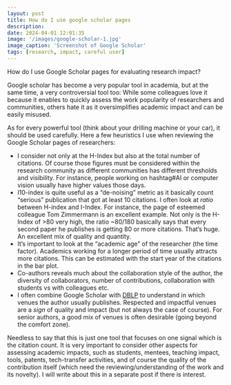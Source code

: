 ```yaml
---
layout: post
title: How do I use google scholar pages
description:   
date: 2024-04-01 12:01:35 
image: '/images/google-scholar-1.jpg'
image_caption: 'Screenshot of Google Scholar'
tags: [research, impact, careful user]
---
```


How do I use Google Scholar pages for evaluating research impact? 
 
Google scholar has become a very popular tool in academia, but at the same time, a very controversial tool too: While some colleagues love it because it enables to quickly assess the work popularity of researchers and communities, others hate it as it oversimplifies academic impact and can be easily misused. 
 
As for every powerful tool (think about your drilling machine or your car), it should be used carefully. Here a few heuristics I use when reviewing the Google Scholar pages of researchers:

* I consider not only at the H-Index but also at the total number of citations. Of course those figures must be considered within the research community as different communities has different thresholds and visibility. For instance, people working on hashtag#AI or computer vision usually have higher values those days.
* I10-index is quite useful as a “de-noising” metric as it basically count “serious” publication that got at least 10 citations. I often look at *ratio* between H-index and I-Index. For instance, the page of esteemed colleague Tom Zimmermann is an excellent example. Not only is the H-Index of >80 very high, the ratio ~80/180 basically says that every second paper he publishes is getting 80 or more citations. That’s huge. An excellent mix of quality and quantity. 
* It’s important to look at the “academic age” of the researcher (the time factor). Academics working for a longer period of time usually attracts more citations. This can be estimated with the start year of the citations in the bar plot. 
* Co-authors reveals much about the collaboration style of the author, the diversity of collaborators, number of contributions, collaboration with students vs with colleagues etc.
* I often combine Google Scholar with [DBLP](https://dblp.org) to understand in which venues the author usually publishes. Respected and impactful venues are a *sign* of quality and impact (but not always the case of course). For senior authors, a good mix of venues is often desirable (going beyond the comfort zone).

Needless to say that this is just one tool that focuses on one signal which is the citation count. It is very important to consider other aspects for assessing academic impacts, such as students, mentees, teaching impact, tools, patents, tech-transfer activities, and of course the quality of the contribution itself (which need the reviewing/understanding of the work and its novelty). I will write about this in a separate post if there is interest.
